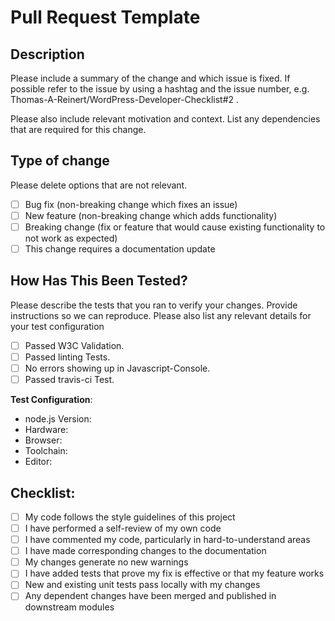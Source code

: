 # Pull Request Template

## Description

Please include a summary of the change and which issue is fixed. If possible refer to the issue by using a hashtag and the issue number, e.g.   Thomas-A-Reinert/WordPress-Developer-Checklist#2 .

Please also include relevant motivation and context. List any dependencies that are required for this change.

## Type of change

Please delete options that are not relevant.

- [ ] Bug fix (non-breaking change which fixes an issue)
- [ ] New feature (non-breaking change which adds functionality)
- [ ] Breaking change (fix or feature that would cause existing functionality to not work as expected)
- [ ] This change requires a documentation update

## How Has This Been Tested?

Please describe the tests that you ran to verify your changes. Provide instructions so we can reproduce. Please also list any relevant details for your test configuration

- [ ] Passed W3C Validation.
- [ ] Passed linting Tests.
- [ ] No errors showing up in Javascript-Console.
- [ ] Passed travis-ci Test.

**Test Configuration**:
* node.js Version:
* Hardware:
* Browser:
* Toolchain:
* Editor:

## Checklist:

- [ ] My code follows the style guidelines of this project
- [ ] I have performed a self-review of my own code
- [ ] I have commented my code, particularly in hard-to-understand areas
- [ ] I have made corresponding changes to the documentation
- [ ] My changes generate no new warnings
- [ ] I have added tests that prove my fix is effective or that my feature works
- [ ] New and existing unit tests pass locally with my changes
- [ ] Any dependent changes have been merged and published in downstream modules
